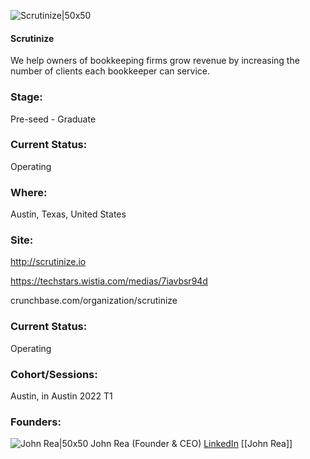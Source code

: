 

![Scrutinize|50x50](https://apimg.techstars.com/connect/images/image_files/621d10f20373500009ac3c69/original/Scrutinize-Logo-Icon.png)

#### Scrutinize
We help owners of bookkeeping firms grow revenue by increasing the number of clients each bookkeeper can service.

### Stage: 
Pre-seed - Graduate 

### Current Status: 
Operating

### Where:
Austin, Texas, United States

### Site:
http://scrutinize.io

https://techstars.wistia.com/medias/7iavbsr94d

crunchbase.com/organization/scrutinize

### Current Status: 
Operating

### Cohort/Sessions: 
Austin, in Austin 2022 T1

### Founders: 

![John Rea|50x50](https://apimg.techstars.com/connect/images/image_files/61b9078d23eb9c0008c556bd/original/JR-DS.jpg) John Rea (Founder & CEO) [LinkedIn](https://linkedin.com/in/john-rea-04553013) [[John Rea]]


